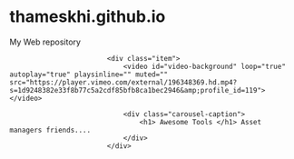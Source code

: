 # thameskhi.github.io
My Web repository


                            <div class="item">
                                <video id="video-background" loop="true" autoplay="true" playsinline="" muted="" src="https://player.vimeo.com/external/196348369.hd.mp4?s=1d9248382e33f8b77c5a2cdf85bfb8ca1bec2946&amp;profile_id=119"></video>

                                <div class="carousel-caption">
                                    <h1> Awesome Tools </h1> Asset managers friends....
                                </div>
                            </div>